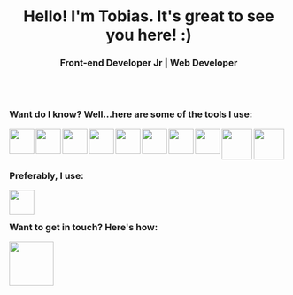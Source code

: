 <head>
<h1 align="center">Hello! I'm Tobias. It's great to see you here! :)</h1>
<h3 align="center">Front-end Developer Jr | Web Developer</h3>
</head>
<br></br>
<h3>Want do I know? Well...here are some of the tools I use:</h3>


<img height=45 width=45 align=left src="https://cdn.jsdelivr.net/gh/devicons/devicon/icons/git/git-original.svg" />
<img height=45 width=45 align=left src="https://cdn.jsdelivr.net/gh/devicons/devicon/icons/github/github-original.svg" />
<img height=45 width=45 align=left src="https://cdn.jsdelivr.net/gh/devicons/devicon/icons/html5/html5-original-wordmark.svg" />
<img height=45 width=45 align=left src="https://cdn.jsdelivr.net/gh/devicons/devicon/icons/css3/css3-original-wordmark.svg" />
<img height=45 width=45 align=left src="https://cdn.jsdelivr.net/gh/devicons/devicon/icons/javascript/javascript-original.svg" />
<img height=45 width=45 align=left src="https://cdn.jsdelivr.net/gh/devicons/devicon/icons/sass/sass-original.svg" />
<img height=45 width=45 align=left src="https://cdn.jsdelivr.net/gh/devicons/devicon/icons/webpack/webpack-original.svg" />
<img height=45 width=45 align=left src="https://cdn.jsdelivr.net/gh/devicons/devicon/icons/babel/babel-original.svg" />
<img height=55 width=55 align=left src="https://cdn.jsdelivr.net/gh/devicons/devicon/icons/handlebars/handlebars-original-wordmark.svg" />
<img height=55 width=55 align=left src="https://cdn.jsdelivr.net/gh/devicons/devicon/icons/nodejs/nodejs-original-wordmark.svg" />

<br>
<br>
<br>
<h3>Preferably, I use:</h3>
<img height=45 width=45 align=left src="https://cdn.jsdelivr.net/gh/devicons/devicon/icons/vscode/vscode-original.svg" />



<br></br>
<h3>Want to get in touch? Here's how:</h3>
<a href="https://www.linkedin.com/in/tobias-sirianni/" target="_blank"><img height=80 width=80 src="https://cdn.jsdelivr.net/gh/devicons/devicon/icons/linkedin/linkedin-original-wordmark.svg" />
</a>
